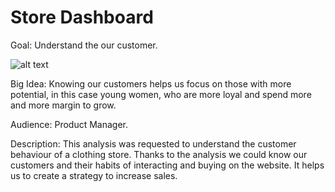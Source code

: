 # Store Dashboard

Goal: Understand the our customer.

![alt text](https://github.com/danieljramos/Analysis_pics/blob/main/Dashboard%201.png?raw=true)

Big Idea: Knowing our customers helps us focus on those with more potential, in this case young women, who are more loyal and spend more and more margin to grow.


Audience: Product Manager.


Description: This analysis was requested to understand the customer behaviour of a clothing store. Thanks to the analysis we could know our customers and their habits of interacting and buying on the website. It helps us to create a strategy to increase sales.
